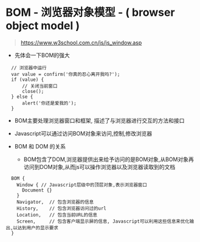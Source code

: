 # BOM - 浏览器对象模型 - ( browser object model )

> https://www.w3school.com.cn/js/js_window.asp

- 先体会一下BOM的强大

```
  // 浏览器中运行
  var value = confirm('你真的忍心离开我吗?');
  if (value) {
      // 关闭当前窗口
      close();
  } else {
      alert('你还是爱我的');
  }
```

- BOM主要处理浏览器窗口和框架, 描述了与浏览器进行交互的方法和接口

- Javascript可以通过访问BOM对象来访问,控制,修改浏览器

- BOM 和 DOM 的关系

  - BOM包含了DOM,浏览器提供出来给予访问的是BOM对象,从BOM对象再访问到DOM对象,从而js可以操作浏览器以及浏览器读取到的文档

```
  BOM {
    Window { // Javascript层级中的顶层对象,表示浏览器窗口
      Document {}
    }
    Navigator,  // 包含浏览器的信息
    History,    // 包含浏览器访问过的url
    Location,   // 包含当前URL的信息
    Screen,     // 包含客户端显示屏的信息, Javascript可以利用这些信息来优化输出,以达到用户的显示要求
  }
```
